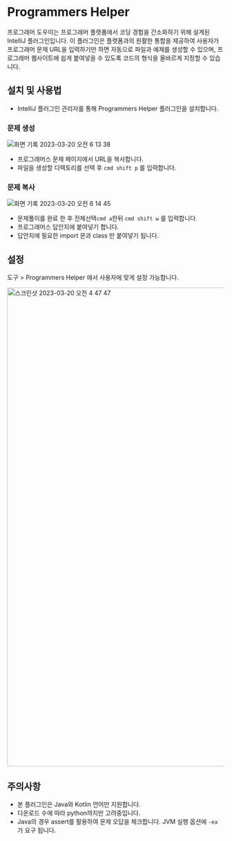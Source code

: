 # Programmers Helper

프로그래머 도우미는 프로그래머 플랫폼에서 코딩 경험을 간소화하기 위해 설계된 IntelliJ 플러그인입니다. 이 플러그인은 플랫폼과의 원활한 통합을 제공하여 사용자가 프로그래머 문제 URL을 입력하기만 하면 자동으로
파일과 예제를 생성할 수 있으며, 프로그래머 웹사이트에 쉽게 붙여넣을 수 있도록 코드의 형식을 올바르게 지정할 수 있습니다.

## 설치 및 사용법

- IntelliJ 플러그인 관리자를 통해 Programmers Helper 플러그인을 설치합니다.

### 문제 생성

![화면 기록 2023-03-20 오전 6 13 38](https://user-images.githubusercontent.com/45132207/226210434-3e08a6e5-78eb-486f-8908-154c7e57d58d.gif)

- 프로그래머스 문제 페이지에서 URL을 복사합니다.
- 파일을 생성할 디렉토리를 선택 후 `cmd shift p` 를 입력합니다.

### 문제 복사

![화면 기록 2023-03-20 오전 6 14 45](https://user-images.githubusercontent.com/45132207/226210435-f6f5ae93-eb33-477b-a60c-7b383abbaba9.gif)

- 문제풀이를 완료 한 후 전체선택`cmd a`한뒤 `cmd shift w` 를 입력합니다.
- 프로그래머스 답안지에 붙여넣기 합니다.
- 답안지에 필요한 import 문과 class 만 붙여넣기 됩니다.

## 설정

도구 > Programmers Helper 에서 사용자에 맞게 설정 가능합니다.

<img width="1109" alt="스크린샷 2023-03-20 오전 4 47 47" src="https://user-images.githubusercontent.com/45132207/226205169-aa79e50d-61cd-4859-844f-5973f6a99d27.png">

## 주의사항

- 본 플러그인은 Java와 Kotlin 언어만 지원합니다.
- 다운로드 수에 따라 python까지만 고려중입니다.
- Java의 경우 assert를 활용하여 문제 오답을 체크합니다. JVM 실행 옵션에 `-ea` 가 요구 됩니다.


